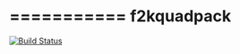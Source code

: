 ===========
f2kquadpack
===========

[![Build Status](https://travis-ci.org/mraveri/f2kquadpack.svg?branch=master)](https://travis-ci.org/mraveri/f2kquadpack)


